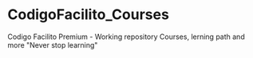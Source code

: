 # CodigoFacilito_Courses
Codigo Facilito Premium - Working repository
Courses, lerning path and more
"Never stop learning"